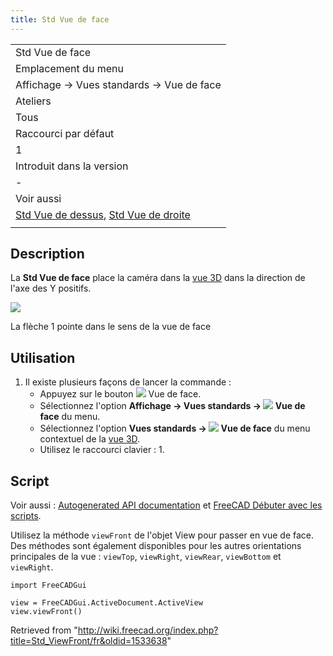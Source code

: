 ```yaml
---
title: Std Vue de face
---
```

|  |
| --- |
| Std Vue de face |
| Emplacement du menu |
| Affichage → Vues standards → Vue de face |
| Ateliers |
| Tous |
| Raccourci par défaut |
| 1 |
| Introduit dans la version |
| - |
| Voir aussi |
| [Std Vue de dessus](/Std_ViewTop/fr "Std ViewTop/fr"), [Std Vue de droite](/Std_ViewRight/fr "Std ViewRight/fr") |
|  |

## Description

La **Std Vue de face** place la caméra dans la [vue 3D](/3D_view/fr "3D view/fr") dans la direction de l'axe des Y positifs.

![](/images/FreeCAD_views_front.svg)

La flèche 1 pointe dans le sens de la vue de face

## Utilisation

1. Il existe plusieurs façons de lancer la commande :
   * Appuyez sur le bouton ![](/images/Std_ViewFront.svg) Vue de face.
   * Sélectionnez l'option **Affichage → Vues standards → ![](/images/Std_ViewFront.svg) Vue de face** du menu.
   * Sélectionnez l'option **Vues standards → ![](/images/Std_ViewFront.svg) Vue de face** du menu contextuel de la [vue 3D](/3D_view/fr "3D view/fr").
   * Utilisez le raccourci clavier : 1.

## Script

Voir aussi : [Autogenerated API documentation](https://freecad.github.io/SourceDoc/) et [FreeCAD Débuter avec les scripts](/FreeCAD_Scripting_Basics/fr "FreeCAD Scripting Basics/fr").

Utilisez la méthode `viewFront` de l'objet View pour passer en vue de face. Des méthodes sont également disponibles pour les autres orientations principales de la vue : `viewTop`, `viewRight`, `viewRear`, `viewBottom` et `viewRight`.

```
import FreeCADGui

view = FreeCADGui.ActiveDocument.ActiveView
view.viewFront()

```

Retrieved from "<http://wiki.freecad.org/index.php?title=Std_ViewFront/fr&oldid=1533638>"